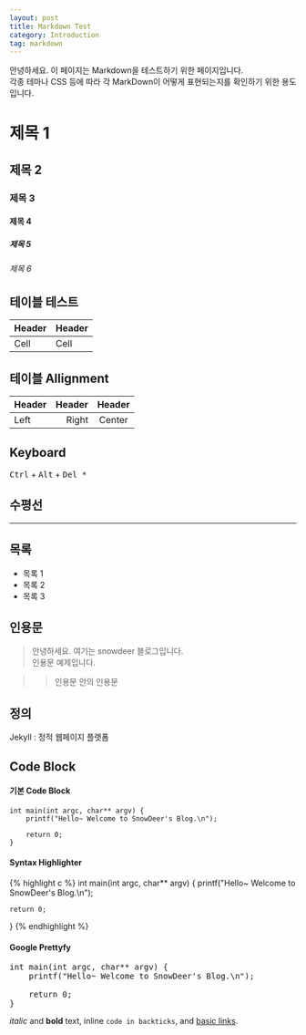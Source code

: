 ```yaml
---
layout: post
title: Markdown Test
category: Introduction
tag: markdown
---
```


안녕하세요. 이 페이지는 Markdown을 테스트하기 위한 페이지입니다.  
각종 테마나 CSS 등에 따라 각 MarkDown이 어떻게 표현되는지를 확인하기 위한 용도입니다.


# 제목 1

## 제목 2

### 제목 3

#### 제목 4

##### 제목 5

###### 제목 6


## 테이블 테스트

Header | Header
------ | ------
Cell   | Cell  


## 테이블 Allignment

Header | Header | Header
:----- | -----: | :----:
Left   | Right  | Center


## Keyboard

<kbd>Ctrl</kbd> + <kbd>Alt</kbd> + <kbd>Del *</kbd>


## 수평선

---


## 목록

* 목록 1
* 목록 2
* 목록 3


## 인용문

> 안녕하세요. 여기는 snowdeer 블로그입니다.  
인용문 예제입니다.

> > 인용문 안의 인용문


## 정의

Jekyll
: 정적 웹페이지 플랫폼


## Code Block

#### 기본 Code Block

~~~
int main(int argc, char** argv) {
    printf("Hello~ Welcome to SnowDeer's Blog.\n");
  
    return 0;
}
~~~

#### Syntax Highlighter

{% highlight c %}
int main(int argc, char** argv) {
    printf("Hello~ Welcome to SnowDeer's Blog.\n");
  
    return 0;
}
{% endhighlight %}


#### Google Prettyfy

<pre class="prettyprint">
int main(int argc, char** argv) {
    printf("Hello~ Welcome to SnowDeer's Blog.\n");
  
    return 0;
}
</pre>



_italic_ and **bold** text,
inline `code in backticks`,
and [basic links](http://snwodeer.github.io).

